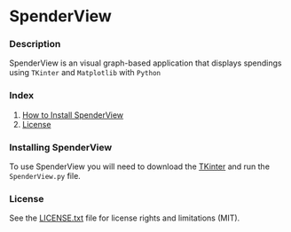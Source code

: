 # SpenderView

### Description
SpenderView is an visual graph-based application that displays spendings using `TKinter` and `Matplotlib` with `Python`

### Index
1. [How to Install SpenderView](#installing-spenderview)
2. [License](#license)

### Installing SpenderView
To use SpenderView you will need to download the [TKinter](https://docs.python.org/3/library/tkinter.html) and run the `SpenderView.py` file.

### License
See the [LICENSE.txt](LICENSE.txt) file for license rights and limitations (MIT).
